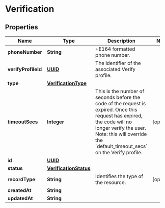 

# Verification

## Properties

Name | Type | Description | Notes
------------ | ------------- | ------------- | -------------
**phoneNumber** | **String** | +E164 formatted phone number. | 
**verifyProfileId** | [**UUID**](UUID.md) | The identifier of the associated Verify profile. | 
**type** | [**VerificationType**](VerificationType.md) |  | 
**timeoutSecs** | **Integer** | This is the number of seconds before the code of the request is expired. Once this request has expired, the code will no longer verify the user. Note: this will override the &#x60;default_timeout_secs&#x60; on the Verify profile. |  [optional]
**id** | [**UUID**](UUID.md) |  | 
**status** | [**VerificationStatus**](VerificationStatus.md) |  | 
**recordType** | **String** | Identifies the type of the resource. |  [optional]
**createdAt** | **String** |  | 
**updatedAt** | **String** |  | 



